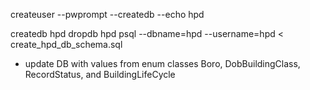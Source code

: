 createuser --pwprompt --createdb --echo hpd

createdb hpd
dropdb hpd
psql --dbname=hpd --username=hpd < create_hpd_db_schema.sql


* update DB with values from enum classes Boro, DobBuildingClass, RecordStatus, and BuildingLifeCycle
